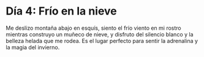 # Día 4: Frío en la nieve
Me deslizo montaña abajo en esquís, siento el frío viento en mi rostro mientras construyo un muñeco de nieve, y disfruto del silencio blanco y la belleza helada que me rodea. Es el lugar perfecto para sentir la adrenalina y la magia del invierno.